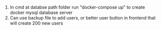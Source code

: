 1. In cmd at databse path folder run "docker-compose up" to create docker mysql database server 
2. Can use backup file to add users, or better user button in frontend that will create 200 new users